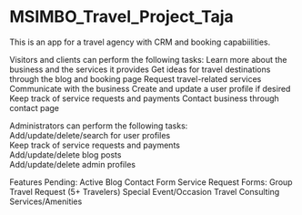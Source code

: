 # MSIMBO_Travel_Project_Taja


This is an app for a travel agency with CRM and booking capabiilities.

Visitors and clients can perform the following tasks:
Learn more about the business and the services it provides
Get ideas for travel destinations through the blog and booking page
Request travel-related services
Communicate with the business
Create and update a user profile if desired
Keep track of service requests and payments
Contact business through contact page

Administrators can perform the following tasks:<br>
Add/update/delete/search for user profiles<br>
Keep track of service requests and payments<br>
Add/update/delete blog posts<br>
Add/update/delete admin profiles<br>


Features Pending:
Active Blog
Contact Form
Service Request Forms:
	Group Travel Request (5+ Travelers)
	Special Event/Occasion
	Travel Consulting
	Services/Amenities

